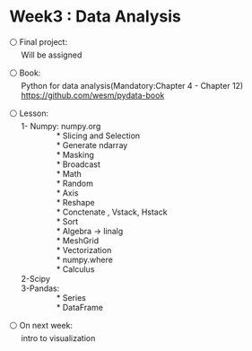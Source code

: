 # Week3 : Data Analysis 

⚪️ Final project:
<br>&emsp;&ensp;Will be assigned 

⚪️ Book:
<br>&emsp;&ensp;Python for data analysis(Mandatory:Chapter 4 - Chapter 12)
<br>&emsp;&ensp;https://github.com/wesm/pydata-book

⚪️ Lesson:<br>
&emsp;&ensp;1- Numpy: numpy.org
        <br>&emsp;&emsp;&emsp;&emsp;&emsp;&emsp;* Slicing and Selection
        <br>&emsp;&emsp;&emsp;&emsp;&emsp;&emsp;* Generate ndarray
        <br>&emsp;&emsp;&emsp;&emsp;&emsp;&emsp;* Masking
        <br>&emsp;&emsp;&emsp;&emsp;&emsp;&emsp;* Broadcast
        <br>&emsp;&emsp;&emsp;&emsp;&emsp;&emsp;* Math
        <br>&emsp;&emsp;&emsp;&emsp;&emsp;&emsp;* Random
        <br>&emsp;&emsp;&emsp;&emsp;&emsp;&emsp;* Axis
        <br>&emsp;&emsp;&emsp;&emsp;&emsp;&emsp;* Reshape
        <br>&emsp;&emsp;&emsp;&emsp;&emsp;&emsp;* Conctenate , Vstack, Hstack
        <br>&emsp;&emsp;&emsp;&emsp;&emsp;&emsp;* Sort
        <br>&emsp;&emsp;&emsp;&emsp;&emsp;&emsp;* Algebra -> linalg
        <br>&emsp;&emsp;&emsp;&emsp;&emsp;&emsp;* MeshGrid
        <br>&emsp;&emsp;&emsp;&emsp;&emsp;&emsp;* Vectorization
        <br>&emsp;&emsp;&emsp;&emsp;&emsp;&emsp;* numpy.where
        <br>&emsp;&emsp;&emsp;&emsp;&emsp;&emsp;* Calculus      
&emsp;&ensp;2-Scipy
<br>&emsp;&ensp;3-Pandas:
        <br>&emsp;&emsp;&emsp;&emsp;&emsp;&emsp;* Series
        <br>&emsp;&emsp;&emsp;&emsp;&emsp;&emsp;* DataFrame

⚪️ On next week: 
<br>&emsp;&ensp;intro to visualization 

